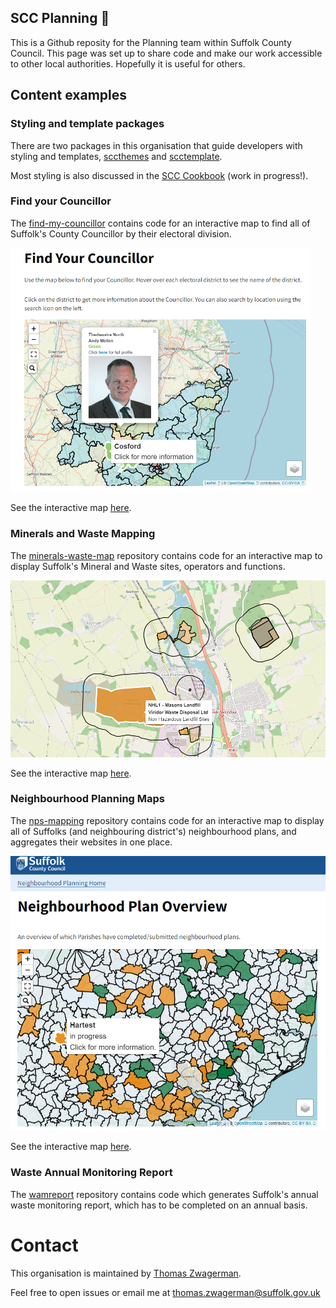 ## SCC Planning 👋

This is a Github reposity for the Planning team within Suffolk County Council. This page was set up to share code and make our work accessible to other local authorities. Hopefully it is useful for others.

## Content examples
### Styling and template packages
There are two packages in this organisation that guide developers with styling and templates, [sccthemes](https://github.com/thomaszwagerman/sccthemes) and [scctemplate](https://github.com/SCC-Planning/scctemplate).

Most styling is also discussed in the [SCC Cookbook](https://github.com/SCC-Planning/scc-cookbook) (work in progress!).

### Find your Councillor
The [find-my-councillor](https://github.com/SCC-Planning/find-my-councillor) contains code for an interactive map to find all of Suffolk's County Councillor by their electoral division.

<img src="img/fmc-example.png" width = 480/>

See the interactive map [here](https://scc-planning.github.io/find-my-councillor/scc.html).

### Minerals and Waste Mapping
The [minerals-waste-map](https://github.com/SCC-Planning/minerals-waste-map) repository contains code for an interactive map to display Suffolk's Mineral and Waste sites, operators and functions.

<img src="img/mw-example.png"/>

See the interactive map [here](https://scc-planning.github.io/minerals-waste-map/).

### Neighbourhood Planning Maps
The [nps-mapping](https://github.com/SCC-Planning/nps-mapping) repository contains code for an interactive map to display all of Suffolks (and neighbouring district's) neighbourhood plans, and aggregates their websites in one place.

<img src="img/nps-example.png"/>

See the interactive map [here](https://scc-planning.github.io/nps-mapping/).

### Waste Annual Monitoring Report
The [wamreport](https://github.com/SCC-Planning/wamreport) repository contains code which generates Suffolk's annual waste monitoring report, which has to be completed on an annual basis.

# Contact
This organisation is maintained by [Thomas Zwagerman](https://github.com/thomaszwagerman).

Feel free to open issues or email me at thomas.zwagerman@suffolk.gov.uk
